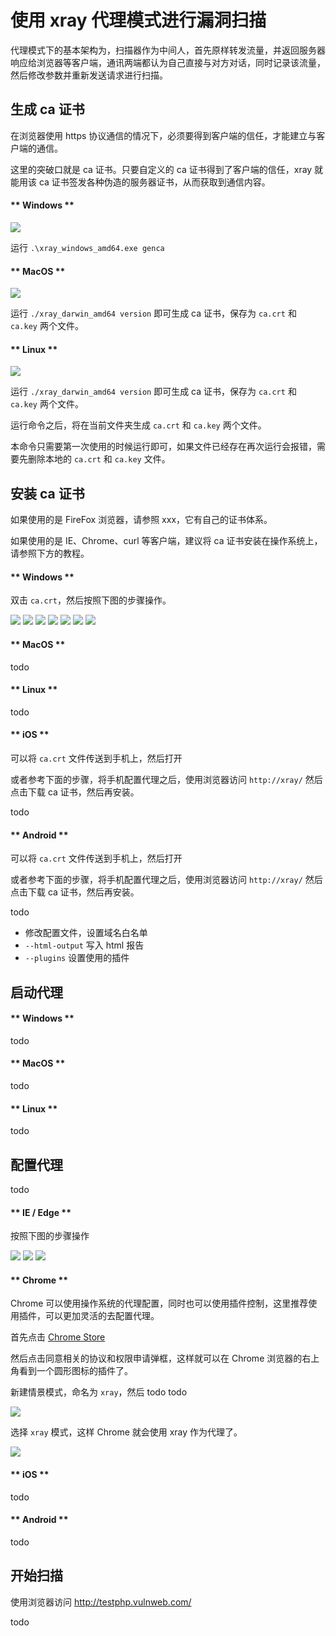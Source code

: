 # 使用 xray 代理模式进行漏洞扫描

代理模式下的基本架构为，扫描器作为中间人，首先原样转发流量，并返回服务器响应给浏览器等客户端，通讯两端都认为自己直接与对方对话，同时记录该流量，然后修改参数并重新发送请求进行扫描。

## 生成 ca 证书

在浏览器使用 https 协议通信的情况下，必须要得到客户端的信任，才能建立与客户端的通信。

这里的突破口就是 ca 证书。只要自定义的 ca 证书得到了客户端的信任，xray 就能用该 ca 证书签发各种伪造的服务器证书，从而获取到通信内容。

<!-- tabs:start -->

#### ** Windows **

![](../assets/tutorial/windows_genca.png)

运行 `.\xray_windows_amd64.exe genca`

#### ** MacOS **

![](../assets/tutorial/mac_genca.png)

运行 `./xray_darwin_amd64 version` 即可生成 ca 证书，保存为 `ca.crt` 和 `ca.key` 两个文件。

#### ** Linux **

![](../assets/tutorial/linux_genca.png)

运行 `./xray_darwin_amd64 version` 即可生成 ca 证书，保存为 `ca.crt` 和 `ca.key` 两个文件。

<!-- tabs:end -->

运行命令之后，将在当前文件夹生成 `ca.crt` 和 `ca.key` 两个文件。

本命令只需要第一次使用的时候运行即可，如果文件已经存在再次运行会报错，需要先删除本地的 `ca.crt` 和 `ca.key` 文件。

## 安装 ca 证书

如果使用的是 FireFox 浏览器，请参照 xxx，它有自己的证书体系。

如果使用的是 IE、Chrome、curl 等客户端，建议将 ca 证书安装在操作系统上，请参照下方的教程。

<!-- tabs:start -->

#### ** Windows **

双击 `ca.crt`，然后按照下图的步骤操作。

![](../assets/tutorial/windows_install_ca_1.png)
![](../assets/tutorial/windows_install_ca_2.png)
![](../assets/tutorial/windows_install_ca_3.png)
![](../assets/tutorial/windows_install_ca_4.png)
![](../assets/tutorial/windows_install_ca_5.png)
![](../assets/tutorial/windows_install_ca_6.png)
![](../assets/tutorial/windows_install_ca_7.png)

#### ** MacOS **

todo

#### ** Linux **

todo

#### ** iOS **

可以将 `ca.crt` 文件传送到手机上，然后打开

或者参考下面的步骤，将手机配置代理之后，使用浏览器访问 `http://xray/` 然后点击下载 ca 证书，然后再安装。

todo

#### ** Android **

可以将 `ca.crt` 文件传送到手机上，然后打开

或者参考下面的步骤，将手机配置代理之后，使用浏览器访问 `http://xray/` 然后点击下载 ca 证书，然后再安装。


todo


- 修改配置文件，设置域名白名单
- `--html-output` 写入 html 报告
- `--plugins` 设置使用的插件

<!-- tabs:end -->

## 启动代理

<!-- tabs:start -->

#### ** Windows **

todo

#### ** MacOS **

todo

#### ** Linux **

todo

<!-- tabs:end -->

## 配置代理

todo

<!-- tabs:start -->

#### ** IE / Edge **

按照下图的步骤操作

![](../assets/tutorial/ie_configure_proxy_1.png)
![](../assets/tutorial/ie_configure_proxy_2.png)
![](../assets/tutorial/ie_configure_proxy_3.png)

#### ** Chrome **

Chrome 可以使用操作系统的代理配置，同时也可以使用插件控制，这里推荐使用插件，可以更加灵活的去配置代理。

首先点击 [Chrome Store](https://chrome.google.com/webstore/detail/padekgcemlokbadohgkifijomclgjgif)

然后点击同意相关的协议和权限申请弹框，这样就可以在 Chrome 浏览器的右上角看到一个圆形图标的插件了。

新建情景模式，命名为 `xray`，然后 todo todo

![](../assets/tutorial/chrome_configure_proxy_1.png)

选择 `xray` 模式，这样 Chrome 就会使用 xray 作为代理了。

![](../assets/tutorial/chrome_configure_proxy_2.png)

#### ** iOS **


todo

#### ** Android **

todo

<!-- tabs:end -->

## 开始扫描

使用浏览器访问 http://testphp.vulnweb.com/

todo